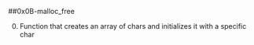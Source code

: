 ##0x0B-malloc_free

0. Function that creates an array of chars and initializes it with a specific char
